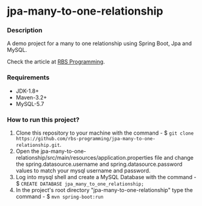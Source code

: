 # jpa-many-to-one-relationship

### Description
A demo project for a many to one relationship using Spring Boot, Jpa and MySQL.

Check the article at [RBS Programming](https://www.rbsprogramming.com/articles/jpa-many-to-one-relationship/).  

### Requirements
* JDK-1.8+
* Maven-3.2+
* MySQL-5.7

### How to run this project?
1. Clone this repository to your machine with the command - $ `git clone https://github.com/rbs-programming/jpa-many-to-one-relationship.git`.
1. Open the jpa-many-to-one-relationship/src/main/resources/application.properties file and change the spring.datasource.username and spring.datasource.password values to match your mysql username and password.
1. Log into mysql shell and create a MySQL Database with the command - $ `CREATE DATABASE jpa_many_to_one_relationship;`
1. In the project's root directory "jpa-many-to-one-relationship" type the command - $ `mvn spring-boot:run`
